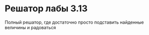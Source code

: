 # Решатор лабы 3.13

Полный решатор, где достаточно просто подставить найденные
 величины и радоваться
